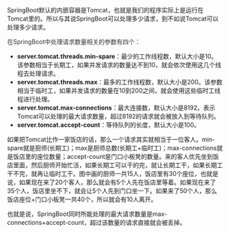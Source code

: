  SpringBoot默认的内嵌容器是Tomcat，也就是我们的程序实际上是运行在Tomcat里的。所以与其说SpringBoot可以处理多少请求，到不如说Tomcat可以处理多少请求。

 

<font style="color:rgb(51, 51, 51);">在SpringBoot中处理请求数量相关的参数有四个：</font>  
 

+ **server.tomcat.threads.min-spare**：最少的工作线程数，默认大小是10。该参数相当于长期工，如果并发请求的数量达不到10，就会依次使用这几个线程去处理请求。
+ **server.tomcat.threads.max**：最多的工作线程数，默认大小是200。该参数相当于临时工，如果并发请求的数量在10到200之间，就会使用这些临时工线程进行处理。
+ **server.tomcat.max-connections**：最大连接数，默认大小是8192。表示Tomcat可以处理的最大请求数量，超过8192的请求就会被放入到等待队列。
+ **server.tomcat.accept-count**：等待队列的长度，默认大小是100。



 如果把Tomcat比作一家饭店的话，那么一个请求其实就相当于一位客人。min-spare就是厨师(长期工)；max是厨师总数(长期工+临时工)；max-connections就是饭店里的座位数量；accept-count是门口小板凳的数量。来的客人优先坐到饭店里面，然后厨师开始忙活，如果长期工可以干的完，就让长期工干，如果长期工干不完，就再让临时工干。图中画的厨师一共15人，饭店里有30个座位，也就是说，如果现在来了20个客人，那么就会有5个人先在饭店里等着。如果现在来了35个人，饭店里坐不下，就会让5个人先到门口坐一下。如果来了50个人，那么饭店座位+门口小板凳一共40个，所以就会有10人离开。

也就是说，SpringBoot同时所能处理的最大请求数量是max-connections+accept-count，超过该数量的请求直接就会被丢掉。

 

